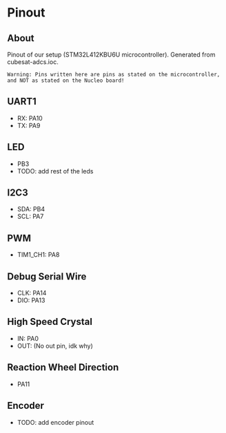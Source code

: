 # Pinout
## About 
Pinout of our setup (STM32L412KBU6U microcontroller). Generated from cubesat-adcs.ioc.  
```
Warning: Pins written here are pins as stated on the microcontroller, and NOT as stated on the Nucleo board!
```

## UART1
- RX: PA10
- TX: PA9

## LED
- PB3
- TODO: add rest of the leds
	
## I2C3
- SDA: PB4
- SCL: PA7

## PWM
- TIM1_CH1: PA8

## Debug Serial Wire
- CLK: PA14
- DIO: PA13

## High Speed Crystal
- IN: PA0
- OUT: (No out pin, idk why)

## Reaction Wheel Direction
- PA11

## Encoder
- TODO: add encoder pinout
